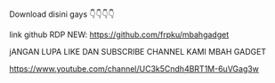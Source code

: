 Download disini gays
👇👇👇👇

link github RDP NEW: https://github.com/frpku/mbahgadget

jANGAN LUPA LIKE DAN SUBSCRIBE CHANNEL KAMI MBAH GADGET

https://www.youtube.com/channel/UC3k5Cndh4BRT1M-6uVGag3w
